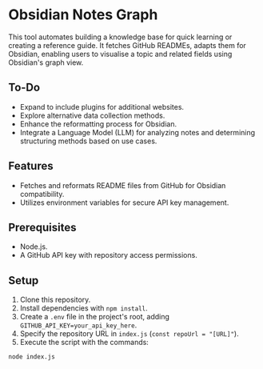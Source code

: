 # Obsidian Notes Graph

This tool automates building a knowledge base for quick learning or creating a reference guide. It fetches GitHub READMEs, adapts them for Obsidian, enabling users to visualise a topic and related fields using Obsidian's graph view.

## To-Do

- Expand to include plugins for additional websites.
- Explore alternative data collection methods.
- Enhance the reformatting process for Obsidian.
- Integrate a Language Model (LLM) for analyzing notes and determining structuring methods based on use cases.

## Features

- Fetches and reformats README files from GitHub for Obsidian compatibility.
- Utilizes environment variables for secure API key management.

## Prerequisites

- Node.js.
- A GitHub API key with repository access permissions.

## Setup

1. Clone this repository.
2. Install dependencies with `npm install`.
3. Create a `.env` file in the project's root, adding `GITHUB_API_KEY=your_api_key_here`.
4. Specify the repository URL in `index.js` (`const repoUrl = "[URL]"`).
5. Execute the script with the commands:

```bash
node index.js
